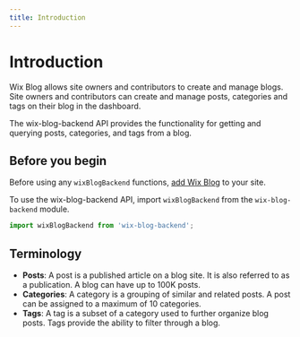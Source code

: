 ```yaml
---
title: Introduction
---
```


# Introduction

Wix Blog allows site owners and contributors to create and manage blogs. Site owners and contributors can create and manage posts, categories and tags on their blog in the dashboard. 

The wix-blog-backend API provides the functionality for getting and querying posts, categories, and tags from a blog.

## Before you begin

Before using any `wixBlogBackend` functions, [add Wix Blog](https://support.wix.com/en/article/wix-blog-adding-and-setting-up-your-blog) to your site. 

To use the wix-blog-backend API, import `wixBlogBackend` from the `wix-blog-backend` module. 

```javascript
import wixBlogBackend from 'wix-blog-backend';
```

## Terminology

- **Posts**: A post is a published article on a blog site. It is also referred to as a publication. A blog can have up to 100K posts. 
- **Categories**: A category is a grouping of similar and related posts. A post can be assigned to a maximum of 10 categories.
- **Tags**: A tag is a subset of a category used to further organize blog posts. Tags provide the ability to filter through a blog. 





